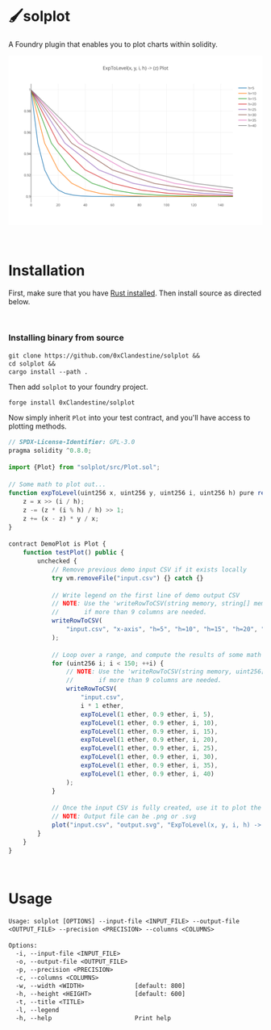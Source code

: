 # 🖌️solplot
A Foundry plugin that enables you to plot charts within solidity.

![output](output.svg)


&nbsp;
# Installation
First, make sure that you have [Rust installed](https://www.rust-lang.org/tools/install). Then install source as directed below.

<!-- &nbsp;
### Install from crates.io
```
cargo install solplot
``` -->

&nbsp;
### Installing binary from source
```
git clone https://github.com/0xClandestine/solplot &&
cd solplot &&
cargo install --path .
```

Then add `solplot` to your foundry project.

```
forge install 0xClandestine/solplot
```

Now simply inherit `Plot` into your test contract, and you'll have access to plotting methods.

```js
// SPDX-License-Identifier: GPL-3.0
pragma solidity ^0.8.0;

import {Plot} from "solplot/src/Plot.sol";

// Some math to plot out...
function expToLevel(uint256 x, uint256 y, uint256 i, uint256 h) pure returns (uint256 z) {
    z = x >> (i / h);
    z -= (z * (i % h) / h) >> 1;
    z += (x - z) * y / x;
}

contract DemoPlot is Plot {
    function testPlot() public {
        unchecked {
            // Remove previous demo input CSV if it exists locally
            try vm.removeFile("input.csv") {} catch {}

            // Write legend on the first line of demo output CSV
            // NOTE: Use the 'writeRowToCSV(string memory, string[] memory)'
            //       if more than 9 columns are needed.
            writeRowToCSV(
                "input.csv", "x-axis", "h=5", "h=10", "h=15", "h=20", "h=25", "h=30", "h=35", "h=40"
            );

            // Loop over a range, and compute the results of some math
            for (uint256 i; i < 150; ++i) {
                // NOTE: Use the 'writeRowToCSV(string memory, uint256[] memory)'
                //       if more than 9 columns are needed.
                writeRowToCSV(
                    "input.csv",
                    i * 1 ether,
                    expToLevel(1 ether, 0.9 ether, i, 5),
                    expToLevel(1 ether, 0.9 ether, i, 10),
                    expToLevel(1 ether, 0.9 ether, i, 15),
                    expToLevel(1 ether, 0.9 ether, i, 20),
                    expToLevel(1 ether, 0.9 ether, i, 25),
                    expToLevel(1 ether, 0.9 ether, i, 30),
                    expToLevel(1 ether, 0.9 ether, i, 35),
                    expToLevel(1 ether, 0.9 ether, i, 40)
                );
            }

            // Once the input CSV is fully created, use it to plot the output SVG
            // NOTE: Output file can be .png or .svg
            plot("input.csv", "output.svg", "ExpToLevel(x, y, i, h) -> (z) Plot", 18, 9, 900, 600, true);
        }
    }
}
```

&nbsp;
# Usage

```
Usage: solplot [OPTIONS] --input-file <INPUT_FILE> --output-file <OUTPUT_FILE> --precision <PRECISION> --columns <COLUMNS>

Options:
  -i, --input-file <INPUT_FILE>
  -o, --output-file <OUTPUT_FILE>
  -p, --precision <PRECISION>
  -c, --columns <COLUMNS>
  -w, --width <WIDTH>              [default: 800]
  -h, --height <HEIGHT>            [default: 600]
  -t, --title <TITLE>
  -l, --legend
  -h, --help                       Print help
```